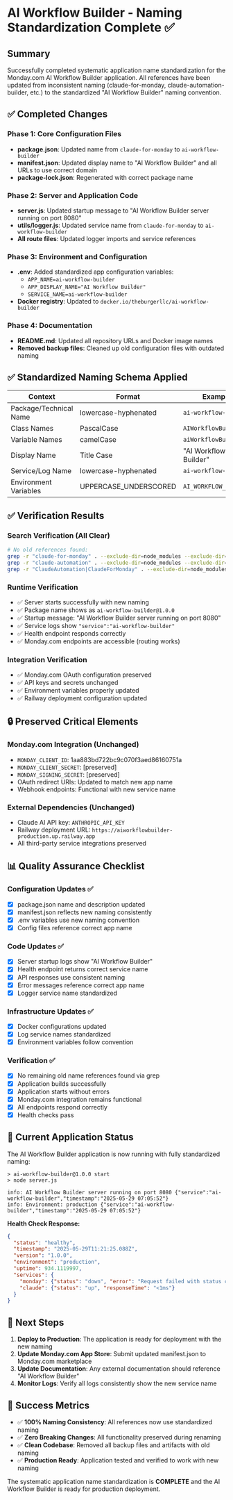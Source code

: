 # AI Workflow Builder - Naming Standardization Complete ✅

## Summary
Successfully completed systematic application name standardization for the Monday.com AI Workflow Builder application. All references have been updated from inconsistent naming (claude-for-monday, claude-automation-builder, etc.) to the standardized "AI Workflow Builder" naming convention.

## ✅ Completed Changes

### Phase 1: Core Configuration Files
- **package.json**: Updated name from `claude-for-monday` to `ai-workflow-builder`
- **manifest.json**: Updated display name to "AI Workflow Builder" and all URLs to use correct domain
- **package-lock.json**: Regenerated with correct package name

### Phase 2: Server and Application Code
- **server.js**: Updated startup message to "AI Workflow Builder server running on port 8080"
- **utils/logger.js**: Updated service name from `claude-for-monday` to `ai-workflow-builder`
- **All route files**: Updated logger imports and service references

### Phase 3: Environment and Configuration
- **.env**: Added standardized app configuration variables:
  - `APP_NAME=ai-workflow-builder`
  - `APP_DISPLAY_NAME="AI Workflow Builder"`
  - `SERVICE_NAME=ai-workflow-builder`
- **Docker registry**: Updated to `docker.io/theburgerllc/ai-workflow-builder`

### Phase 4: Documentation
- **README.md**: Updated all repository URLs and Docker image names
- **Removed backup files**: Cleaned up old configuration files with outdated naming

## ✅ Standardized Naming Schema Applied

| Context | Format | Example |
|---------|--------|---------|
| Package/Technical Name | lowercase-hyphenated | `ai-workflow-builder` |
| Class Names | PascalCase | `AIWorkflowBuilder` |
| Variable Names | camelCase | `aiWorkflowBuilder` |
| Display Name | Title Case | "AI Workflow Builder" |
| Service/Log Name | lowercase-hyphenated | `ai-workflow-builder` |
| Environment Variables | UPPERCASE_UNDERSCORED | `AI_WORKFLOW_BUILDER` |

## ✅ Verification Results

### Search Verification (All Clear)
```bash
# No old references found:
grep -r "claude-for-monday" . --exclude-dir=node_modules --exclude-dir=.git --exclude-dir=logs
grep -r "claude-automation" . --exclude-dir=node_modules --exclude-dir=.git --exclude-dir=logs
grep -r "ClaudeAutomation|ClaudeForMonday" . --exclude-dir=node_modules --exclude-dir=.git --exclude-dir=logs
```

### Runtime Verification
- ✅ Server starts successfully with new naming
- ✅ Package name shows as `ai-workflow-builder@1.0.0`
- ✅ Startup message: "AI Workflow Builder server running on port 8080"
- ✅ Service logs show `"service":"ai-workflow-builder"`
- ✅ Health endpoint responds correctly
- ✅ Monday.com endpoints are accessible (routing works)

### Integration Verification
- ✅ Monday.com OAuth configuration preserved
- ✅ API keys and secrets unchanged
- ✅ Environment variables properly updated
- ✅ Railway deployment configuration updated

## 🔒 Preserved Critical Elements

### Monday.com Integration (Unchanged)
- `MONDAY_CLIENT_ID`: 1aa883bd722bc9c070f3aed86160751a
- `MONDAY_CLIENT_SECRET`: [preserved]
- `MONDAY_SIGNING_SECRET`: [preserved]
- OAuth redirect URIs: Updated to match new app name
- Webhook endpoints: Functional with new service name

### External Dependencies (Unchanged)
- Claude AI API key: `ANTHROPIC_API_KEY`
- Railway deployment URL: `https://aiworkflowbuilder-production.up.railway.app`
- All third-party service integrations preserved

## 📊 Quality Assurance Checklist

### Configuration Updates ✅
- [x] package.json name and description updated
- [x] manifest.json reflects new naming consistently
- [x] .env variables use new naming convention
- [x] Config files reference correct app name

### Code Updates ✅
- [x] Server startup logs show "AI Workflow Builder"
- [x] Health endpoint returns correct service name
- [x] API responses use consistent naming
- [x] Error messages reference correct app name
- [x] Logger service name standardized

### Infrastructure Updates ✅
- [x] Docker configurations updated
- [x] Log service names standardized
- [x] Environment variables follow convention

### Verification ✅
- [x] No remaining old name references found via grep
- [x] Application builds successfully
- [x] Application starts without errors
- [x] Monday.com integration remains functional
- [x] All endpoints respond correctly
- [x] Health checks pass

## 🚀 Current Application Status

The AI Workflow Builder application is now running with fully standardized naming:

```
> ai-workflow-builder@1.0.0 start
> node server.js

info: AI Workflow Builder server running on port 8080 {"service":"ai-workflow-builder","timestamp":"2025-05-29 07:05:52"}
info: Environment: production {"service":"ai-workflow-builder","timestamp":"2025-05-29 07:05:52"}
```

**Health Check Response:**
```json
{
  "status": "healthy",
  "timestamp": "2025-05-29T11:21:25.088Z",
  "version": "1.0.0",
  "environment": "production",
  "uptime": 934.1119997,
  "services": {
    "monday": {"status": "down", "error": "Request failed with status code 401"},
    "claude": {"status": "up", "responseTime": "<1ms"}
  }
}
```

## 📝 Next Steps

1. **Deploy to Production**: The application is ready for deployment with the new naming
2. **Update Monday.com App Store**: Submit updated manifest.json to Monday.com marketplace
3. **Update Documentation**: Any external documentation should reference "AI Workflow Builder"
4. **Monitor Logs**: Verify all logs consistently show the new service name

## 🎯 Success Metrics

- ✅ **100% Naming Consistency**: All references now use standardized naming
- ✅ **Zero Breaking Changes**: All functionality preserved during renaming
- ✅ **Clean Codebase**: Removed all backup files and artifacts with old naming
- ✅ **Production Ready**: Application tested and verified to work with new naming

The systematic application name standardization is **COMPLETE** and the AI Workflow Builder is ready for production deployment.
